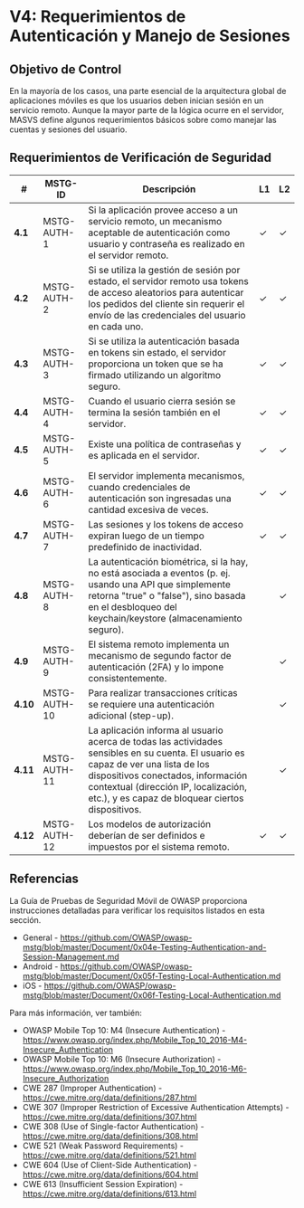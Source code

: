 # V4: Requerimientos de Autenticación y Manejo de Sesiones

## Objetivo de Control

En la mayoría de los casos, una parte esencial de la arquitectura global de aplicaciones móviles es que los usuarios deben inician sesión en un servicio remoto. Aunque la mayor parte de la lógica ocurre en el servidor, MASVS define algunos requerimientos básicos sobre como manejar las cuentas y sesiones del usuario.

## Requerimientos de Verificación de Seguridad

| # | MSTG-ID | Descripción | L1 | L2 |
| -- | -------- | ---------------------- | - | - |
| **4.1** | MSTG-AUTH-1 | Si la aplicación provee acceso a un servicio remoto, un mecanismo aceptable de autenticación como usuario y contraseña es realizado en el servidor remoto. | ✓ | ✓ |
| **4.2** | MSTG-AUTH-2 | Si se utiliza la gestión de sesión por estado, el servidor remoto usa tokens de acceso aleatorios para autenticar los pedidos del cliente sin requerir el envío de las credenciales del usuario en cada uno. | ✓ | ✓ |
| **4.3** | MSTG-AUTH-3 | Si se utiliza la autenticación basada en tokens sin estado, el servidor proporciona un token que se ha firmado utilizando un algoritmo seguro. | ✓ | ✓ |
| **4.4** | MSTG-AUTH-4 | Cuando el usuario cierra sesión se termina la sesión también en el servidor. | ✓ | ✓ |
| **4.5** | MSTG-AUTH-5 | Existe una política de contraseñas y es aplicada en el servidor. | ✓ | ✓ |
| **4.6** | MSTG-AUTH-6 | El servidor implementa mecanismos, cuando credenciales de autenticación son ingresadas una cantidad excesiva de veces. | ✓ | ✓ |
| **4.7** | MSTG-AUTH-7 | Las sesiones y los tokens de acceso expiran luego de un tiempo predefinido de inactividad. | ✓  | ✓ |
| **4.8** | MSTG-AUTH-8 | La autenticación biométrica, si la hay, no está asociada a eventos (p. ej. usando una API que simplemente retorna "true" o "false"), sino basada en el desbloqueo del keychain/keystore (almacenamiento seguro). |   | ✓ |
| **4.9** | MSTG-AUTH-9 | El sistema remoto implementa un mecanismo de segundo factor de autenticación (2FA) y lo impone consistentemente. |   | ✓ |
| **4.10** | MSTG-AUTH-10 | Para realizar transacciones críticas se requiere una autenticación adicional (step-up). |   | ✓ |
| **4.11** | MSTG-AUTH-11 | La aplicación informa al usuario acerca de todas las actividades sensibles en su cuenta. El usuario es capaz de ver una lista de los dispositivos conectados, información contextual (dirección IP, localización, etc.), y es capaz de bloquear ciertos dispositivos. |  | ✓ |
| **4.12** | MSTG-AUTH-12 | Los modelos de autorización deberían de ser definidos e impuestos por el sistema remoto. | ✓ | ✓ |



## Referencias

La Guía de Pruebas de Seguridad Móvil de OWASP proporciona instrucciones detalladas para verificar los requisitos listados en esta sección.

- General - <https://github.com/OWASP/owasp-mstg/blob/master/Document/0x04e-Testing-Authentication-and-Session-Management.md>
- Android - <https://github.com/OWASP/owasp-mstg/blob/master/Document/0x05f-Testing-Local-Authentication.md>
- iOS - <https://github.com/OWASP/owasp-mstg/blob/master/Document/0x06f-Testing-Local-Authentication.md>

Para más información, ver también:

- OWASP Mobile Top 10: M4 (Insecure Authentication) - <https://www.owasp.org/index.php/Mobile_Top_10_2016-M4-Insecure_Authentication>
- OWASP Mobile Top 10: M6 (Insecure Authorization) - <https://www.owasp.org/index.php/Mobile_Top_10_2016-M6-Insecure_Authorization>
- CWE 287 (Improper Authentication) - <https://cwe.mitre.org/data/definitions/287.html>
- CWE 307 (Improper Restriction of Excessive Authentication Attempts) - <https://cwe.mitre.org/data/definitions/307.html>
- CWE 308 (Use of Single-factor Authentication) - <https://cwe.mitre.org/data/definitions/308.html>
- CWE 521 (Weak Password Requirements) - <https://cwe.mitre.org/data/definitions/521.html>
- CWE 604 (Use of Client-Side Authentication) - <https://cwe.mitre.org/data/definitions/604.html>
- CWE 613 (Insufficient Session Expiration) - <https://cwe.mitre.org/data/definitions/613.html>
